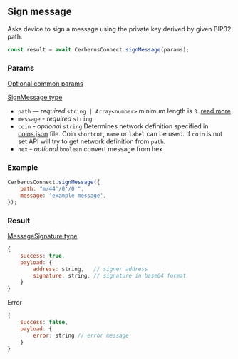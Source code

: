 ## Sign message

Asks device to sign a message using the private key derived by given BIP32 path.

```javascript
const result = await CerberusConnect.signMessage(params);
```

### Params

[Optional common params](commonParams.md)

[SignMessage type](https://github.com/Cerberus-Wallet/cerberus-suite/blob/develop/packages/connect/src/types/api/bitcoin/index.ts)

-   `path` — _required_ `string | Array<number>` minimum length is `3`. [read more](../path.md)
-   `message` - _required_ `string`
-   `coin` - _optional_ `string` Determines network definition specified in [coins.json](https://github.com/Cerberus-Wallet/cerberus-suite/blob/develop/packages/connect-common/files/coins.json) file. Coin `shortcut`, `name` or `label` can be used. If `coin` is not set API will try to get network definition from `path`.
-   `hex` - _optional_ `boolean` convert message from hex

### Example

```javascript
CerberusConnect.signMessage({
    path: "m/44'/0'/0'",
    message: 'example message',
});
```

### Result

[MessageSignature type](https://github.com/Cerberus-Wallet/cerberus-suite/blob/develop/packages/protobuf/src/messages.ts)

```javascript
{
    success: true,
    payload: {
        address: string,   // signer address
        signature: string, // signature in base64 format
    }
}
```

Error

```javascript
{
    success: false,
    payload: {
        error: string // error message
    }
}
```
